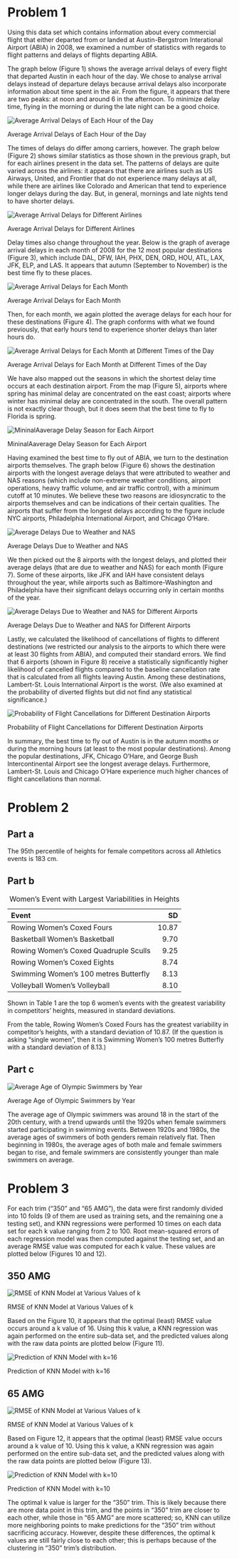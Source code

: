 # Problem 1

Using this data set which contains information about every commercial
flight that either departed from or landed at Austin-Bergstrom
Interational Airport (ABIA) in 2008, we examined a number of statistics
with regards to flight patterns and delays of flights departing ABIA.

The graph below (Figure 1) shows the average arrival delays of every
flight that departed Austin in each hour of the day. We chose to analyse
arrival delays instead of departure delays because arrival delays also
incorporate information about time spent in the air. From the figure, it
appears that there are two peaks: at noon and around 6 in the afternoon.
To minimize delay time, flying in the morning or during the late night
can be a good choice.

<img src="PS1_files/figure-markdown_strict/best_time-1.png" alt="Average Arrival Delays of Each Hour of the Day" width=".8\textwidth" />
<p class="caption">
Average Arrival Delays of Each Hour of the Day
</p>

The times of delays do differ among carriers, however. The graph below
(Figure 2) shows similar statistics as those shown in the previous
graph, but for each airlines present in the data set. The patterns of
delays are quite varied across the airlines: it appears that there are
airlines such as US Airways, United, and Frontier that do not experience
many delays at all, while there are airlines like Colorado and American
that tend to experience longer delays during the day. But, in general,
mornings and late nights tend to have shorter delays.

<img src="PS1_files/figure-markdown_strict/best_time_airline-1.png" alt="Average Arrival Delays for Different Airlines" width=".8\textwidth" />
<p class="caption">
Average Arrival Delays for Different Airlines
</p>

Delay times also change throughout the year. Below is the graph of
average arrival delays in each month of 2008 for the 12 most popular
destinations (Figure 3), which include DAL, DFW, IAH, PHX, DEN, ORD,
HOU, ATL, LAX, JFK, ELP, and LAS. It appears that autumn (September to
November) is the best time fly to these places.

<img src="PS1_files/figure-markdown_strict/best_month-1.png" alt="Average Arrival Delays for Each Month" width=".8\textwidth" />
<p class="caption">
Average Arrival Delays for Each Month
</p>

Then, for each month, we again plotted the average delays for each hour
for these destinations (Figure 4). The graph conforms with what we found
previously, that early hours tend to experience shorter delays than
later hours do.

<img src="PS1_files/figure-markdown_strict/best_month_time-1.png" alt="Average Arrival Delays for Each Month at Different Times of the Day" width=".8\textwidth" />
<p class="caption">
Average Arrival Delays for Each Month at Different Times of the Day
</p>

We have also mapped out the seasons in which the shortest delay time
occurs at each destination airport. From the map (Figure 5), airports
where spring has minimal delay are concentrated on the east coast;
airports where winter has minimal delay are concentrated in the south.
The overall pattern is not exactly clear though, but it does seem that
the best time to fly to Florida is spring.

<img src="PS1_files/figure-markdown_strict/map-1.png" alt="MininalAaverage Delay Season for Each Airport" width=".8\textwidth" />
<p class="caption">
MininalAaverage Delay Season for Each Airport
</p>

Having examined the best time to fly out of ABIA, we turn to the
destination airports themselves. The graph below (Figure 6) shows the
destination airports with the longest average delays that were
attributed to weather and NAS reasons (which include non-extreme weather
conditions, airport operations, heavy traffic volume, and air traffic
control), with a minimum cutoff at 10 minutes. We believe these two
reasons are idiosyncratic to the airports themselves and can be
indications of their certain qualities. The airports that suffer from
the longest delays according to the figure include NYC airports,
Philadelphia International Airport, and Chicago O’Hare.

<img src="PS1_files/figure-markdown_strict/bad_airport-1.png" alt="Average Delays Due to Weather and NAS " width=".8\textwidth" />
<p class="caption">
Average Delays Due to Weather and NAS
</p>

We then picked out the 8 airports with the longest delays, and plotted
their average delays (that are due to weather and NAS) for each month
(Figure 7). Some of these airports, like JFK and IAH have consistent
delays throughout the year, while airports such as Baltimore-Washington
and Philadelphia have their significant delays occurring only in certain
months of the year.

<img src="PS1_files/figure-markdown_strict/bad_airport_month-1.png" alt="Average Delays Due to Weather and NAS for Different Airports" width=".8\textwidth" />
<p class="caption">
Average Delays Due to Weather and NAS for Different Airports
</p>

Lastly, we calculated the likelihood of cancellations of flights to
different destinations (we restricted our analysis to the airports to
which there were at least 30 flights from ABIA), and computed their
standard errors. We find that 6 airports (shown in Figure 8) receive a
statistically significantly higher likelihood of cancelled flights
compared to the baseline cancellation rate that is calculated from all
flights leaving Austin. Among these destinations, Lambert-St. Louis
International Airport is the worst. (We also examined at the probability
of diverted flights but did not find any statistical significance.)

<img src="PS1_files/figure-markdown_strict/cancellations-1.png" alt="Probability of Flight Cancellations for Different Destination Airports" width=".8\textwidth" />
<p class="caption">
Probability of Flight Cancellations for Different Destination Airports
</p>

In summary, the best time to fly out of Austin is in the autumn months
or during the morning hours (at least to the most popular destinations).
Among the popular destinations, JFK, Chicago O’Hare, and George Bush
Intercontinental Airport see the longest average delays. Furthermore,
Lambert-St. Louis and Chicago O’Hare experience much higher chances of
flight cancellations than normal.

# Problem 2

## Part a

The 95th percentile of heights for female competitors across all
Athletics events is 183 cm.

## Part b

<table class="table" style="margin-left: auto; margin-right: auto;">
<caption>
Women’s Event with Largest Variabilities in Heights
</caption>
<thead>
<tr>
<th style="text-align:left;font-weight: bold;">
Event
</th>
<th style="text-align:right;font-weight: bold;">
SD
</th>
</tr>
</thead>
<tbody>
<tr>
<td style="text-align:left;">
Rowing Women’s Coxed Fours
</td>
<td style="text-align:right;">
10.87
</td>
</tr>
<tr>
<td style="text-align:left;">
Basketball Women’s Basketball
</td>
<td style="text-align:right;">
9.70
</td>
</tr>
<tr>
<td style="text-align:left;">
Rowing Women’s Coxed Quadruple Sculls
</td>
<td style="text-align:right;">
9.25
</td>
</tr>
<tr>
<td style="text-align:left;">
Rowing Women’s Coxed Eights
</td>
<td style="text-align:right;">
8.74
</td>
</tr>
<tr>
<td style="text-align:left;">
Swimming Women’s 100 metres Butterfly
</td>
<td style="text-align:right;">
8.13
</td>
</tr>
<tr>
<td style="text-align:left;">
Volleyball Women’s Volleyball
</td>
<td style="text-align:right;">
8.10
</td>
</tr>
</tbody>
</table>

Shown in Table 1 are the top 6 women’s events with the greatest
variability in competitors’ heights, measured in standard deviations.

From the table, Rowing Women’s Coxed Fours has the greatest variability
in competitor’s heights, with a standard deviation of 10.87. (If the
question is asking “single women”, then it is Swimming Women’s 100
metres Butterfly with a standard deviation of 8.13.)

## Part c

<img src="PS1_files/figure-markdown_strict/2c_mean-1.png" alt="Average Age of Olympic Swimmers by Year" width=".8\textwidth" />
<p class="caption">
Average Age of Olympic Swimmers by Year
</p>

The average age of Olympic swimmers was around 18 in the start of the
20th century, with a trend upwards until the 1920s when female swimmers
started participating in swimming events. Between 1920s and 1980s, the
average ages of swimmers of both genders remain relatively flat. Then
beginning in 1980s, the average ages of both male and female swimmers
began to rise, and female swimmers are consistently younger than male
swimmers on average.

# Problem 3

For each trim (“350” and “65 AMG”), the data were first randomly divided
into 10 folds (9 of them are used as training sets, and the remaining
one a testing set), and KNN regressions were performed 10 times on each
data set for each k value ranging from 2 to 100. Root mean-squared
errors of each regression model was then computed against the testing
set, and an average RMSE value was computed for each k value. These
values are plotted below (Figures 10 and 12).

## 350 AMG

<img src="PS1_files/figure-markdown_strict/sclass_350_train_test-1.png" alt="RMSE of KNN Model at Various Values of k" width=".8\textwidth" />
<p class="caption">
RMSE of KNN Model at Various Values of k
</p>

Based on the Figure 10, it appears that the optimal (least) RMSE value
occurs around a k value of 16. Using this k value, a KNN regression was
again performed on the entire sub-data set, and the predicted values
along with the raw data points are plotted below (Figure 11).

<img src="PS1_files/figure-markdown_strict/sclass_350_fit-1.png" alt="Prediction of KNN Model with k=16" width=".8\textwidth" />
<p class="caption">
Prediction of KNN Model with k=16
</p>

## 65 AMG

<img src="PS1_files/figure-markdown_strict/sclass_65_train_test-1.png" alt="RMSE of KNN Model at Various Values of k" width=".8\textwidth" />
<p class="caption">
RMSE of KNN Model at Various Values of k
</p>

Based on Figure 12, it appears that the optimal (least) RMSE value
occurs around a k value of 10. Using this k value, a KNN regression was
again performed on the entire sub-data set, and the predicted values
along with the raw data points are plotted below (Figure 13).

<img src="PS1_files/figure-markdown_strict/sclass_65_fit-1.png" alt="Prediction of KNN Model with k=10" width=".8\textwidth" />
<p class="caption">
Prediction of KNN Model with k=10
</p>

The optimal k value is larger for the “350” trim. This is likely because
there are more data point in this trim, and the points in “350” trim are
closer to each other, while those in “65 AMG” are more scattered; so,
KNN can utilize more neighboring points to make predictions for the
“350” trim without sacrificing accuracy. However, despite these
differences, the optimal k values are still fairly close to each other;
this is perhaps because of the clustering in “350” trim’s distribution.
